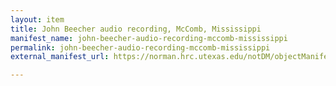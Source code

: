 ```yaml
---
layout: item
title: John Beecher audio recording, McComb, Mississippi
manifest_name: john-beecher-audio-recording-mccomb-mississippi
permalink: john-beecher-audio-recording-mccomb-mississippi
external_manifest_url: https://norman.hrc.utexas.edu/notDM/objectManifest/p15878coll1v3/32

---
```

<!-- Add an essay or interpretive material below this line,
using HTML or markdown.  Do not modify this file above this line -->
